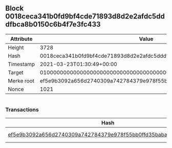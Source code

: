 ## Block 0018ceca341b0fd9bf4cde71893d8d2e2afdc5dddfbca8b0150c6b4f7e3fc433

Attribute | Value
--- | ---
Height | 3728
Hash | 0018ceca341b0fd9bf4cde71893d8d2e2afdc5dddfbca8b0150c6b4f7e3fc433
Timestamp | 2021-03-23T01:30:49+00:00
Target | 0100000000000000000000000000000000000000000000000000000000000000
Merke root | ef5e9b3092a656d2740309a742784379e978f55bb0ffd35baba442a8fe2d9665
Nonce | 1021

```

```

### Transactions

Hash | Amount
--- | ---
[ef5e9b3092a656d2740309a742784379e978f55bb0ffd35baba442a8fe2d9665](ef5e9b3092a656d2740309a742784379e978f55bb0ffd35baba442a8fe2d9665.md) | 10.00000000 SKEPTI 
